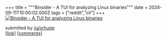 +++
title = """Binsider - A TUI for analyzing Linux binaries"""
date = 2024-09-11T10:00:02.000Z
tags = ["reddit","cli"]
+++
[![Binsider - A TUI for analyzing Linux binaries](https://preview.redd.it/q0v5c5b7l5od1.gif?width=640&crop=smart&s=29cf1d3cd05155503d617ac7d314095723ab4629 "Binsider - A TUI for analyzing Linux binaries")](https://www.reddit.com/r/commandline/comments/1fe6ekk/binsider_a_tui_for_analyzing_linux_binaries/)

submitted by [/u/orhunp](https://www.reddit.com/user/orhunp)  
[\[link\]](https://i.redd.it/q0v5c5b7l5od1.gif) [\[comments\]](https://www.reddit.com/r/commandline/comments/1fe6ekk/binsider_a_tui_for_analyzing_linux_binaries/)
